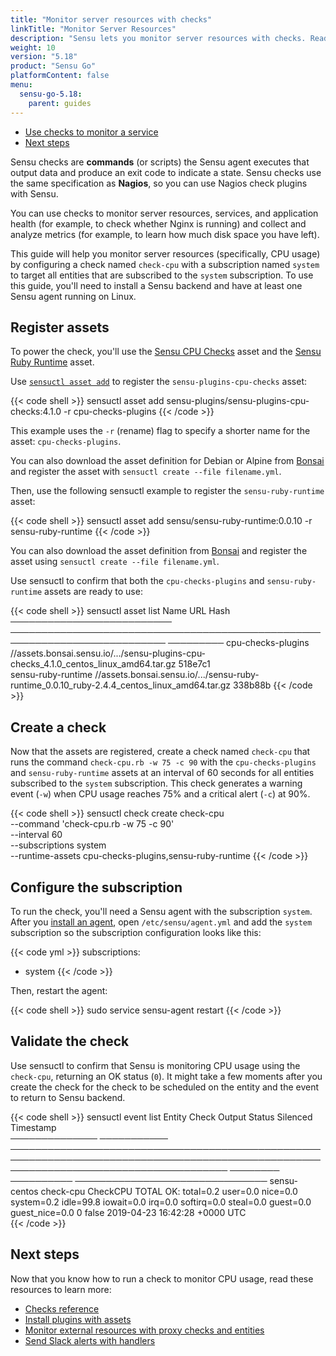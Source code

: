 ```yaml
---
title: "Monitor server resources with checks"
linkTitle: "Monitor Server Resources"
description: "Sensu lets you monitor server resources with checks. Read this guide to learn about Sensu checks and how to use checks to monitor a service."
weight: 10
version: "5.18"
product: "Sensu Go"
platformContent: false
menu:
  sensu-go-5.18:
    parent: guides
---
```


- [Use checks to monitor a service](#use-checks-to-monitor-a-service)
- [Next steps](#next-steps)

Sensu checks are **commands** (or scripts) the Sensu agent executes that output data and produce an exit code to indicate a state.
Sensu checks use the same specification as **Nagios**, so you can use Nagios check plugins with Sensu.

You can use checks to monitor server resources, services, and application health (for example, to check whether Nginx is running) and collect and analyze metrics (for example, to learn how much disk space you have left).

This guide will help you monitor server resources (specifically, CPU usage) by configuring a check named `check-cpu` with a subscription named `system` to target all entities that are subscribed to the `system` subscription.
To use this guide, you'll need to install a Sensu backend and have at least one Sensu agent running on Linux.

## Register assets

To power the check, you'll use the [Sensu CPU Checks][1] asset and the [Sensu Ruby Runtime][7] asset.

Use [`sensuctl asset add`][9] to register the `sensu-plugins-cpu-checks` asset:

{{< code shell >}}
sensuctl asset add sensu-plugins/sensu-plugins-cpu-checks:4.1.0 -r cpu-checks-plugins
{{< /code >}}

This example uses the `-r` (rename) flag to specify a shorter name for the asset: `cpu-checks-plugins`.

You can also download the asset definition for Debian or Alpine from [Bonsai][1] and register the asset with `sensuctl create --file filename.yml`.

Then, use the following sensuctl example to register the `sensu-ruby-runtime` asset:

{{< code shell >}}
sensuctl asset add sensu/sensu-ruby-runtime:0.0.10 -r sensu-ruby-runtime
{{< /code >}}

You can also download the asset definition from [Bonsai][7] and register the asset using `sensuctl create --file filename.yml`.

Use sensuctl to confirm that both the `cpu-checks-plugins` and `sensu-ruby-runtime` assets are ready to use:

{{< code shell >}}
sensuctl asset list
          Name                                                URL                                       Hash    
────────────────────────── ─────────────────────────────────────────────────────────────────────────── ───────── 
 cpu-checks-plugins   //assets.bonsai.sensu.io/.../sensu-plugins-cpu-checks_4.1.0_centos_linux_amd64.tar.gz          518e7c1  
 sensu-ruby-runtime         //assets.bonsai.sensu.io/.../sensu-ruby-runtime_0.0.10_ruby-2.4.4_centos_linux_amd64.tar.gz     338b88b 
{{< /code >}}

## Create a check

Now that the assets are registered, create a check named `check-cpu` that runs the command `check-cpu.rb -w 75 -c 90` with the `cpu-checks-plugins` and `sensu-ruby-runtime` assets at an interval of 60 seconds for all entities subscribed to the `system` subscription.
This check generates a warning event (`-w`) when CPU usage reaches 75% and a critical alert (`-c`) at 90%.

{{< code shell >}}
sensuctl check create check-cpu \
--command 'check-cpu.rb -w 75 -c 90' \
--interval 60 \
--subscriptions system \
--runtime-assets cpu-checks-plugins,sensu-ruby-runtime
{{< /code >}}

## Configure the subscription

To run the check, you'll need a Sensu agent with the subscription `system`.
After you [install an agent][4], open `/etc/sensu/agent.yml` and add the `system` subscription so the subscription configuration looks like this:

{{< code yml >}}
subscriptions:
  - system
{{< /code >}}

Then, restart the agent:

{{< code shell >}}
sudo service sensu-agent restart
{{< /code >}}

## Validate the check

Use sensuctl to confirm that Sensu is monitoring CPU usage using the `check-cpu`, returning an OK status (`0`).
It might take a few moments after you create the check for the check to be scheduled on the entity and the event to return to Sensu backend.

{{< code shell >}}
sensuctl event list
    Entity        Check                                                                    Output                                                                   Status   Silenced             Timestamp            
────────────── ─────────── ─────────────────────────────────────────────────────────────────────────────────────────────────────────────────────────────────────── ──────── ────────── ─────────────────────────────── 
 sensu-centos   check-cpu   CheckCPU TOTAL OK: total=0.2 user=0.0 nice=0.0 system=0.2 idle=99.8 iowait=0.0 irq=0.0 softirq=0.0 steal=0.0 guest=0.0 guest_nice=0.0        0   false      2019-04-23 16:42:28 +0000 UTC  
{{< /code >}}

## Next steps

Now that you know how to run a check to monitor CPU usage, read these resources to learn more:

* [Checks reference][3]
* [Install plugins with assets][2]
* [Monitor external resources with proxy checks and entities][5]
* [Send Slack alerts with handlers][6]

[1]: https://bonsai.sensu.io/assets/sensu-plugins/sensu-plugins-cpu-checks
[2]: ../install-check-executables-with-assets/
[3]: ../../reference/checks/
[4]: ../../installation/install-sensu/#install-sensu-agents
[5]: ../monitor-external-resources/
[6]: ../send-slack-alerts/
[7]: https://bonsai.sensu.io/assets/sensu/sensu-ruby-runtime
[8]: ../../reference/agent/#restart-the-service
[9]: ../../sensuctl/sensuctl-bonsai/#install-asset-definitions
